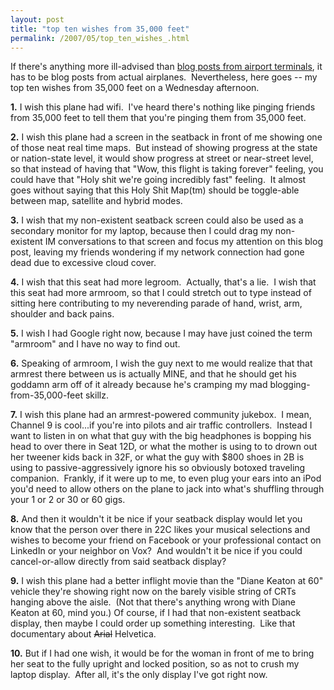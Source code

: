 ```yaml
---
layout: post
title: "top ten wishes from 35,000 feet"
permalink: /2007/05/top_ten_wishes_.html
---
```


<p>If there's anything more ill-advised than <a href="http://sippey.typepad.com/filtered/2007/05/reconstitution.html">blog posts from airport terminals</a>, it has to be blog posts from actual airplanes.&nbsp; Nevertheless, here goes -- my top ten wishes from 35,000 feet on a Wednesday afternoon.</p>

<p><strong>1.</strong> I wish this plane had wifi.&nbsp; I've heard there's nothing like pinging friends from 35,000 feet to tell them that you're pinging them from 35,000 feet.</p>

<p><strong>2.</strong> I wish this plane had a screen in the seatback in front of me showing one of those neat real time maps.&nbsp; But instead of showing progress at the state or nation-state level, it would show progress at street or near-street level, so that instead of having that &quot;Wow, this flight is taking forever&quot; feeling, you could have that &quot;Holy shit we're going incredibly fast&quot; feeling.&nbsp; It almost goes without saying that this Holy Shit Map(tm) should be toggle-able between map, satellite and hybrid modes.</p>

<p><strong>3.</strong> I wish that my non-existent seatback screen could also be used as a secondary monitor for my laptop, because then I could drag my non-existent IM conversations to that screen and focus my attention on this blog post, leaving my friends wondering if my network connection had gone dead due to excessive cloud cover.</p>

<p><strong>4.</strong> I wish that this seat had more legroom.&nbsp; Actually, that's a lie.&nbsp; I wish that this seat had more armroom, so that I could stretch out to type instead of sitting here contributing to my neverending parade of hand, wrist, arm, shoulder and back pains.</p>

<p><strong>5.</strong> I wish I had Google right now, because I may have just coined the term &quot;armroom&quot; and I have no way to find out.</p>

<p><strong>6.</strong> Speaking of armroom, I wish the guy next to me would realize that that armrest there between us is actually MINE, and that he should get his goddamn arm off of it already because he's cramping my mad blogging-from-35,000-feet skillz.</p>

<p><strong>7.</strong> I wish this plane had an armrest-powered community jukebox.&nbsp; I mean, Channel 9 is cool...if you're into pilots and air traffic controllers.&nbsp; Instead I want to listen in on what that guy with the big headphones is bopping his head to over there in Seat 12D, or what the mother is using to to drown out her tweener kids back in 32F, or what the guy with $800 shoes in 2B is using to passive-aggressively ignore his so obviously botoxed traveling companion.&nbsp; Frankly, if it were up to me, to even plug your ears into an iPod you'd need to allow others on the plane to jack into what's shuffling through your 1 or 2 or 30 or 60 gigs.&nbsp; </p>

<p><strong>8.</strong> And then it wouldn't it be nice if your seatback display would let you know that the person over there in 22C likes your musical selections and wishes to become your friend on Facebook or your professional contact on LinkedIn or your neighbor on Vox?&nbsp; And wouldn't it be nice if you could cancel-or-allow directly from said seatback display?</p>

<p><strong>9.</strong> I wish this plane had a better inflight movie than the &quot;Diane Keaton at 60&quot; vehicle they're showing right now on the barely visible string of CRTs hanging above the aisle.&nbsp; (Not that there's anything wrong with Diane Keaton at 60, mind you.) Of course, if I had that non-existent seatback display, then maybe I could order up something interesting.&nbsp; Like that documentary about <del>Arial</del> Helvetica.</p>

<p><strong>10.</strong> But if I had one wish, it would be for the woman in front of me to bring her seat to the fully upright and locked position, so as not to crush my laptop display.&nbsp; After all, it's the only display I've got right now.</p>


